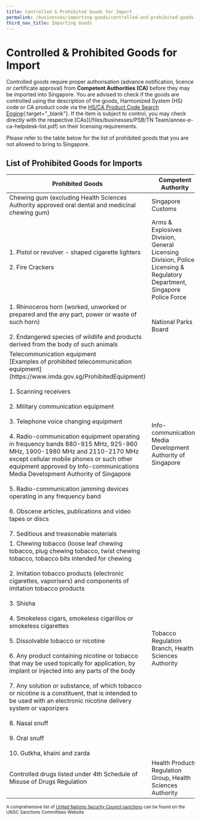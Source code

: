 ```yaml
---
title: Controlled & Prohibited Goods for Import
permalink: /businesses/importing-goods/controlled-and-prohibited-goods-for-import
third_nav_title: Importing Goods
---
```

# Controlled & Prohibited Goods for Import

Controlled goods require proper authorisation (advance notification, licence or certificate approval) from  **Competent Authorities (CA)**  before they may be imported into Singapore. You are advised to check if the goods are controlled using the description of the goods, Harmonized System (HS) code or CA product code via the [HS/CA Product Code Search Engine](https://www.tradenet.gov.sg/tradenet/portlets/search/searchHSCA/searchInitHSCA.do){:target="_blank"}. If the item is subject to control, you may check directly with the respective [CAs](/files/businesses/PSB/TN Team/annex-e-ca-helpdesk-list.pdf) on their licensing requirements.

Please refer to the table below for the list of prohibited goods that you are not allowed to bring to Singapore.

## List of Prohibited Goods for Imports


<table>
  <thead>
    <tr>
      <th>Prohibited Goods</th>
      <th>Competent Authority</th>
	</tr>
  </thead>
  <tbody>
    <tr>
					<td>Chewing gum (excluding Health Sciences Authority approved oral dental and medicinal chewing gum) </td>
					<td>Singapore Customs</td>
		</tr>
    <tr>
			<td>1. Pistol or revolver - shaped cigarette lighters
			<br>
			<br>2. Fire Crackers</td>
      <td>Arms & Explosives Division, General Licensing Division, Police Licensing & Regulatory Department, Singapore Police Force</td>
    </tr>	
    <tr>
      <td>
1. Rhinoceros horn (worked, unworked or prepared and the any part, power or waste of such horn)
			<br>
				<br>
2. Endangered species of wildlife and products derived from the body of such animals</td>
      <td>National Parks Board</td>
    </tr>	
    <tr>
      <td>Telecommunication equipment <br> [Examples of prohibited telecommunication equipment](https://www.imda.gov.sg/ProhibitedEquipment)		<br>
      <br>
1.   Scanning receivers		
				<br>
				<br>
2.  Military communication equipment
				<br>
				<br>
3. Telephone voice changing equipment
				<br>
				<br>
4. Radio-communication equipment operating in frequency bands 880-915 MHz, 925-960 MHz, 1900-1980 MHz and 2110-2170 MHz except cellular mobile phones or such other equipment approved by Info-communications Media Development Authority of Singapore
				<br>
				<br>
5. Radio-communication jamming devices operating in any frequency band
				<br>
				<br>
6. Obscene articles, publications and video tapes or discs
				<br>
				<br>
7. Seditious and treasonable materials
			</td>
      <td>Info-communications Media Development Authority of Singapore</td>
		</tr>
    <tr>
			<td>
1. Chewing tobacco (loose leaf chewing tobacco, plug chewing tobacco, twist chewing tobacco, tobacco bits intended for chewing
			<br>
			<br>
2. Imitation tobacco products (electronic cigarettes, vaporisers) and components of imitation tobacco products
			<br>
			<br>
3. Shisha
			<br>
			<br>
4. Smokeless cigars, smokeless cigarillos or smokeless cigarettes
			<br>
			<br>
5. Dissolvable tobacco or nicotine
			<br>
			<br>
6. Any product containing nicotine or tobacco that may be used topically for application, by implant or injected into any parts of the body
			<br>
			<br>
7. Any solution or substance, of which tobacco or nicotine is a constituent, that is intended to be used with an electronic nicotine delivery system or vaporizers
			<br>
			<br>
8. Nasal snuff
			<br>
			<br>
9. Oral snuff
			<br>
			<br>
10. Gutkha, khaini and zarda			</td>
      <td>Tobacco Regulation Branch, Health Sciences Authority</td>
    </tr>   
	    <tr>
      <tr>
      <td>Controlled drugs listed under 4th Schedule of Misuse of Drugs Regulation</td>
      <td>Health Products Regulation Group, Health Sciences Authority</td>
		</tr>
		</tr>
		  </tbody>
</table> 

<sup>A comprehensive list of [United Nations Security Council sanctions](/businesses/united-nations-security-council-sanctions/) can be found on the UNSC Sanctions Committees Website